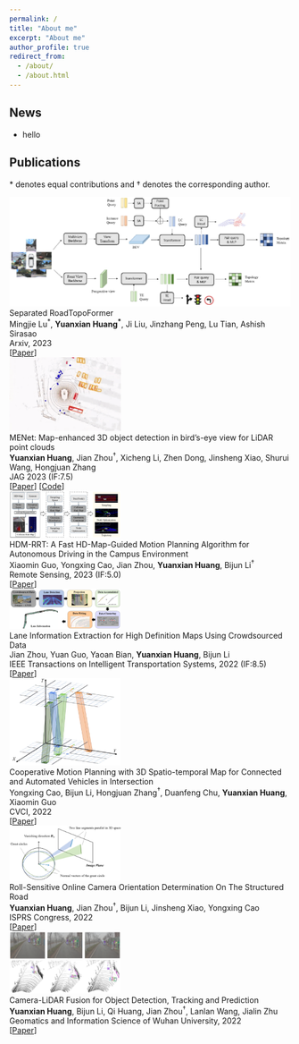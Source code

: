 ```yaml
---
permalink: /
title: "About me"
excerpt: "About me"
author_profile: true
redirect_from: 
  - /about/
  - /about.html
---
```


## News
- hello

## Publications

\* denotes equal contributions and &dagger; denotes the corresponding author.
<br>

<div class="before-item" >
  <div class="img-box">
    <img  class="pubpic" src="../images/pub_roadformer.png">
  </div>
  <div class="pubdsp">
    <span class=pubtitle > 
      Separated RoadTopoFormer<br>
    </span>
    <span class=pubauthor > 
      Mingjie Lu<sup>*</sup>, <b>Yuanxian Huang<sup>*</sup></b>, Ji Liu, Jinzhang Peng, Lu Tian, Ashish Sirasao
      <br>
    </span>
    <span class=publoc > 
      Arxiv, 2023<br>
    </span>
    <span class=publink>
      [<a href="https://arxiv.org/abs/2307.01557">Paper</a>]
    <br></span>
  </div>
</div>

<div class="before-item" >
  <div class="img-box">
    <img  class="pubpic" src="../images/pub_menet.gif" width=200px>
  </div>
  <div class="pubdsp">
    <span class=pubtitle > 
      MENet: Map-enhanced 3D object detection in bird’s-eye view for LiDAR point clouds<br>
    </span>
    <span class=pubauthor > 
      <b>Yuanxian Huang</b>, Jian Zhou<sup>&dagger;</sup>, Xicheng Li, Zhen Dong, Jinsheng Xiao, 
      Shurui Wang, Hongjuan Zhang
      <br>
    </span>
    <span class=publoc > 
      JAG 2023 (IF:7.5)<br>
    </span>
    <span class=publink>
      [<a href="https://www.sciencedirect.com/science/article/pii/S1569843223001590">Paper</a>]
      [<a href="https://github.com/WHU-USI3DV/MENet">Code</a>]
    <br></span>
  </div>
</div>

<div class="before-item" >
  <div class="img-box">
    <img  class="pubpic" src="../images/pub_hdmrrt.png" width=200px>
  </div>
  <div class="pubdsp">
    <span class=pubtitle > 
      HDM-RRT: A Fast HD-Map-Guided Motion Planning Algorithm for Autonomous Driving in the Campus Environment<br>
    </span>
    <span class=pubauthor > 
      Xiaomin Guo, Yongxing Cao, Jian Zhou, <b>Yuanxian Huang</b>, Bijun Li<sup>&dagger;</sup>
      <br>
    </span>
    <span class=publoc > 
      Remote Sensing, 2023 (IF:5.0)<br>
    </span>
    <span class=publink>
      [<a href="https://www.mdpi.com/2072-4292/15/2/487">Paper</a>]
    <br></span>
  </div>
</div>

<div class="before-item" >
  <div class="img-box">
    <img  class="pubpic" src="../images/pub_its.png" width=200px>
  </div>
  <div class="pubdsp">
    <span class=pubtitle > 
      Lane Information Extraction for High Definition Maps Using Crowdsourced Data<br>
    </span>
    <span class=pubauthor > 
      Jian Zhou, Yuan Guo, Yaoan Bian, <b>Yuanxian Huang</b>, Bijun Li
      <br>
    </span>
    <span class=publoc > 
      IEEE Transactions on Intelligent Transportation Systems, 2022 (IF:8.5)<br>
    </span>
    <span class=publink>
      [<a href="https://ieeexplore.ieee.org/document/9956852">Paper</a>]
    <br></span>
  </div>
</div>

<div class="before-item" >
  <div class="img-box">
    <img  class="pubpic" src="../images/pub_cvci.png" width=200px>
  </div>
  <div class="pubdsp">
    <span class=pubtitle > 
      Cooperative Motion Planning with 3D Spatio-temporal Map for Connected and Automated Vehicles in Intersection<br>
    </span>
    <span class=pubauthor > 
      Yongxing Cao, Bijun Li, Hongjuan Zhang<sup>&dagger;</sup>, Duanfeng Chu, <b>Yuanxian Huang</b>, Xiaomin Guo
      <br>
    </span>
    <span class=publoc > 
      CVCI, 2022<br>
    </span>
    <span class=publink>
      [<a href="https://ieeexplore.ieee.org/document/9965066">Paper</a>]
    <br></span>
  </div>
</div>

<div class="before-item" >
  <div class="img-box">
    <img  class="pubpic" src="../images/pub_isprs.png" width=200px>
  </div>
  <div class="pubdsp">
    <span class=pubtitle > 
      Roll-Sensitive Online Camera Orientation Determination On The Structured Road<br>
    </span>
    <span class=pubauthor > 
      <b>Yuanxian Huang</b>, Jian Zhou<sup>&dagger;</sup>, Bijun Li, Jinsheng Xiao, Yongxing Cao
      <br>
    </span>
    <span class=publoc > 
      ISPRS Congress, 2022<br>
    </span>
    <span class=publink>
      [<a href="https://isprs-archives.copernicus.org/articles/XLIII-B2-2022/687/2022/">Paper</a>]
    <br></span>
  </div>
</div>

<div class="before-item" >
  <div class="img-box">
    <img  class="pubpic" src="../images/pub_xuebao.png" width=200px>
  </div>
  <div class="pubdsp">
    <span class=pubtitle > 
      Camera-LiDAR Fusion for Object Detection, Tracking and Prediction<br>
    </span>
    <span class=pubauthor > 
      <b>Yuanxian Huang</b>, Bijun Li, Qi Huang, Jian Zhou<sup>&dagger;</sup>, Lanlan Wang, Jialin Zhu
      <br>
    </span>
    <span class=publoc > 
      Geomatics and Information Science of Wuhan University, 2022<br>
    </span>
    <span class=publink>
      [<a href="http://ch.whu.edu.cn/cn/article/doi/10.13203/j.whugis20210614">Paper</a>]
    <br></span>
  </div>
</div>